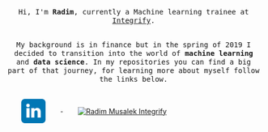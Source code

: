 <p align="center">
  <samp>
    Hi, I'm <b>Radim</b>, currently a Machine learning trainee at <a href="https://integrify.io/">Integrify</a>.
  </samp>
  <br><br>
</p>

<p align="center">
  <samp>
    My background is in finance but in the spring of 2019 I decided to transition into the world of <b>machine learning</b> and <b>data science</b>. In my repositories you can find a big part of that journey, for learning more about myself follow the links below.
  </samp>
  <br><br>
</p>

<a href="https://www.linkedin.com/in/radim-mušálek-1142b824">
  <img align="middle" alt="Radim Musalek LinkedIn" width="48px" src="https://raw.githubusercontent.com/edent/SuperTinyIcons/099dc12b59179d07d534069bc8551718f786d91a/images/svg/linkedin.svg" hspace="30" />
</a>

<a href="https://assets.ctfassets.net/449mcwf87tn4/2IBmNFOW0vHFtT3RLp5asV/73e005315ac59a0c7fc920b175d6f650/Radim_Mu____lek_-_Integrify_CV_-_06.04.2021.pdf">
  <img align="middle" alt="Radim Musalek Integrify" width="48px" src="https://drive.google.com/uc?export=download&id=1phx30BNXxfyEboFqox42FK0Rb6D6Wlz1" hspace="30" />
</a>


<!--
**RadimMusalek/RadimMusalek** is a ✨ _special_ ✨ repository because its `README.md` (this file) appears on your GitHub profile.

Here are some ideas to get you started:

- 🔭 I’m currently working on ...
- 🌱 I’m currently learning ...
- 👯 I’m looking to collaborate on ...
- 🤔 I’m looking for help with ...
- 💬 Ask me about ...
- 📫 How to reach me: ...
- 😄 Pronouns: ...
- ⚡ Fun fact: ...
-->
